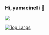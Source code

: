 ### Hi, yamacinelli 👋

<div>
  <a href="https://github.com/yamacinelli">
  <picture>
    <source 
      srcset="https://github-readme-stats.vercel.app/api?username=yamacinelli&hide_title=true&include_all_commits=true&count_private=true&show_icons=true&theme=shades-of-purple"
      media="(prefers-color-scheme: dark)"
    />
    <source
      srcset="https://github-readme-stats.vercel.app/api?username=yamacinelli&show_icons=true"
      media="(prefers-color-scheme: light), (prefers-color-scheme: no-preference)"
    />
    <img src="https://github-readme-stats.vercel.app/api?username=yamacinelli&show_icons=true"/>
  </picture>
  
  [![Top Langs](https://github-readme-stats.vercel.app/api/top-langs/?username=yamacinelli&hide_title=true&include_all_commits=true&layout=compact&theme=shades-of-purple)](https://github.com/anuraghazra/github-readme-stats)
</div>
